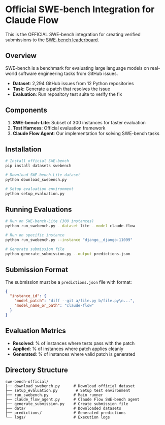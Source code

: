 # Official SWE-bench Integration for Claude Flow

This is the OFFICIAL SWE-bench integration for creating verified submissions to the [SWE-bench leaderboard](https://www.swebench.com/).

## Overview

SWE-bench is a benchmark for evaluating large language models on real-world software engineering tasks from GitHub issues.

- **Dataset**: 2,294 GitHub issues from 12 Python repositories
- **Task**: Generate a patch that resolves the issue
- **Evaluation**: Run repository test suite to verify the fix

## Components

1. **SWE-bench-Lite**: Subset of 300 instances for faster evaluation
2. **Test Harness**: Official evaluation framework
3. **Claude Flow Agent**: Our implementation for solving SWE-bench tasks

## Installation

```bash
# Install official SWE-bench
pip install datasets swebench

# Download SWE-bench-Lite dataset
python download_swebench.py

# Setup evaluation environment
python setup_evaluation.py
```

## Running Evaluations

```bash
# Run on SWE-bench-Lite (300 instances)
python run_swebench.py --dataset lite --model claude-flow

# Run on specific instance
python run_swebench.py --instance "django__django-11099"

# Generate submission file
python generate_submission.py --output predictions.json
```

## Submission Format

The submission must be a `predictions.json` file with format:
```json
{
  "instance_id": {
    "model_patch": "diff --git a/file.py b/file.py\n...",
    "model_name_or_path": "claude-flow"
  }
}
```

## Evaluation Metrics

- **Resolved**: % of instances where tests pass with the patch
- **Applied**: % of instances where patch applies cleanly
- **Generated**: % of instances where valid patch is generated

## Directory Structure

```
swe-bench-official/
├── download_swebench.py      # Download official dataset
├── setup_evaluation.py        # Setup test environment
├── run_swebench.py           # Main runner
├── claude_flow_agent.py      # Claude Flow SWE-bench agent
├── generate_submission.py    # Create submission file
├── data/                     # Downloaded datasets
├── predictions/              # Generated predictions
└── logs/                     # Execution logs
```